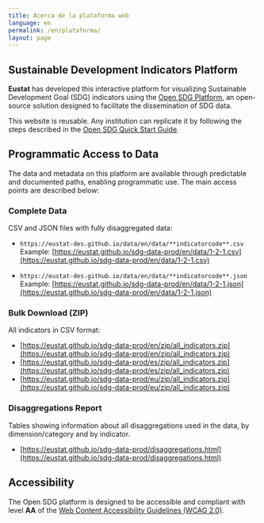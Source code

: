 ```yaml
---
title: Acerca de la plataforma web
language: en
permalink: /en/plataforma/
layout: page
---
```


## Sustainable Development Indicators Platform

**Eustat** has developed this interactive platform for visualizing Sustainable Development Goal (SDG) indicators using the [Open SDG Platform](https://open-sdg.org/), an open-source solution designed to facilitate the dissemination of SDG data.

This website is reusable. Any institution can replicate it by following the steps described in the [Open SDG Quick Start Guide](https://open-sdg.readthedocs.io/en/latest/quick-start/).

## Programmatic Access to Data

The data and metadata on this platform are available through predictable and documented paths, enabling programmatic use. The main access points are described below:

### Complete Data

CSV and JSON files with fully disaggregated data:

- `https://eustat-des.github.io/data/en/data/**indicatorcode**.csv`  
  Example: [https://eustat.github.io/sdg-data-prod/en/data/1-2-1.csv](https://eustat.github.io/sdg-data-prod/en/data/1-2-1.csv)

- `https://eustat-des.github.io/data/en/data/**indicatorcode**.json`  
  Example: [https://eustat.github.io/sdg-data-prod/en/data/1-2-1.json](https://eustat.github.io/sdg-data-prod/en/data/1-2-1.json)

### Bulk Download (ZIP)
All indicators in CSV format:

- [https://eustat.github.io/sdg-data-prod/en/zip/all_indicators.zip](https://eustat.github.io/sdg-data-prod/en/zip/all_indicators.zip)
- [https://eustat.github.io/sdg-data-prod/es/zip/all_indicators.zip](https://eustat.github.io/sdg-data-prod/es/zip/all_indicators.zip)
- [https://eustat.github.io/sdg-data-prod/eu/zip/all_indicators.zip](https://eustat.github.io/sdg-data-prod/eu/zip/all_indicators.zip)  

### Disaggregations Report

Tables showing information about all disaggregations used in the data, by dimension/category and by indicator.

- [https://eustat.github.io/sdg-data-prod/disaggregations.html](https://eustat.github.io/sdg-data-prod/disaggregations.html)

## Accessibility

The Open SDG platform is designed to be accessible and compliant with level **AA** of the [Web Content Accessibility Guidelines (WCAG 2.0)](https://www.w3.org/TR/WCAG20/).
